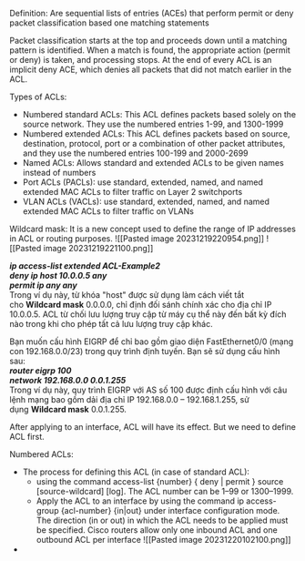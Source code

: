 Definition: Are sequential lists of entries (ACEs) that perform permit or deny packet classification based one matching statements

Packet classification starts at the top and proceeds down until a matching pattern is identified.
When a match is found, the appropriate action (permit or deny) is taken, and processing stops.
At the end of every ACL is an implicit deny ACE, which denies all packets that did not match earlier in the ACL.

Types of ACLs:
- Numbered standard ACLs: This ACL defines packets based solely on the source network. They use the numbered entries 1-99, and 1300-1999
- Numbered extended ACLs: This ACL defines packets based on source, destination, protocol, port or a combination of other packet attributes, and they use the numbered entries 100-199 and 2000-2699
- Named ACLs: Allows standard and extended ACLs to be given names instead of numbers
- Port ACLs (PACLs): use standard, extended, named, and named extended MAC ACLs to filter traffic on Layer 2 switchports
- VLAN ACLs (VACLs): use standard, extended, named, and named extended MAC ACLs to filter traffic on VLANs

Wildcard mask: It is a new concept used to define the range of IP addresses in ACL or routing purposes. 
![[Pasted image 20231219220954.png]]
![[Pasted image 20231219221100.png]]

**_ip access-list extended ACL-Example2  
deny ip host 10.0.0.5 any  
permit ip any any_**  
Trong ví dụ này, từ khóa "host" được sử dụng làm cách viết tắt cho **Wildcard mask** 0.0.0.0, chỉ định đối sánh chính xác cho địa chỉ IP 10.0.0.5. ACL từ chối lưu lượng truy cập từ máy cụ thể này đến bất kỳ đích nào trong khi cho phép tất cả lưu lượng truy cập khác.

Bạn muốn cấu hình EIGRP để chỉ bao gồm giao diện FastEthernet0/0 (mạng con 192.168.0.0/23) trong quy trình định tuyến. Bạn sẽ sử dụng cấu hình sau:    
**_router eigrp 100  
network 192.168.0.0 0.0.1.255_**    
Trong ví dụ này, quy trình EIGRP với AS số 100 được định cấu hình với câu lệnh mạng bao gồm dải địa chỉ IP 192.168.0.0 – 192.168.1.255, sử dụng **Wildcard mask** 0.0.1.255.

After applying to an interface, ACL will have its effect. But we need to define ACL first. 

Numbered ACLs:
- The process for defining this ACL (in case of standard ACL):
	- using the command access-list {number} { deny | permit } source [source-wildcard] [log]. The ACL number can be 1–99 or 1300–1999.
	- Apply the ACL to an interface by using the command ip access-group {acl-number} {in|out} under interface configuration mode. The direction (in or out) in which the ACL needs to be applied must be specified. Cisco routers allow only one inbound ACL and one outbound ACL per interface
![[Pasted image 20231220102100.png]]
- 


